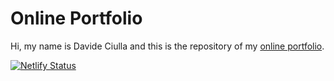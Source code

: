 # Online Portfolio

Hi, my name is Davide Ciulla and this is the repository of my [online portfolio](https://www.davideciulla.com).

[![Netlify Status](https://api.netlify.com/api/v1/badges/4d1efee6-6b8c-432d-91ee-ccbd57d37dfc/deploy-status)](https://app.netlify.com/sites/davideciulla/deploys)